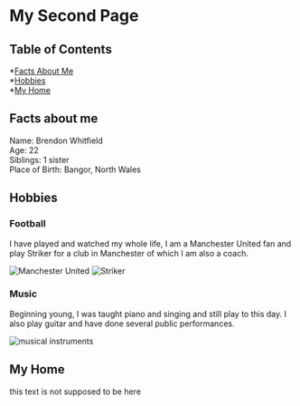 # My Second Page

## Table of Contents
*[Facts About Me](#Facts-About-Me)  
*[Hobbies](#Hobbies)  
*[My Home](#My-Home)  

## Facts about me 
Name: Brendon Whitfield  
Age: 22  
Siblings: 1 sister  
Place of Birth: Bangor, North Wales  

## Hobbies
### Football
I have played and watched my whole life, I am a Manchester United fan and play Striker for a club in Manchester of which I am also a coach.  
  
  
![Manchester United](https://tse3.mm.bing.net/th?id=OIP.T1FaBrYCIIbn-lEwTTUbGwHaHg&pid=Api&P=0&w=489&h=495)
         ![Striker](https://tse2.explicit.bing.net/th?id=OIP.pzcuoDe64GG4XhMR1r1yMgHaMW&pid=Api&P=0&w=306&h=513)
### Music
Beginning young, I was taught piano and singing and still play to this day. I also play guitar and have done several public performances.  
  
  
![musical instruments](https://tse1.mm.bing.net/th?id=OIP.00CdTJHGRYg_sRJvjcndngAAAA&pid=Api&P=0&w=642&h=459)
## My Home
this text is not supposed to be here
